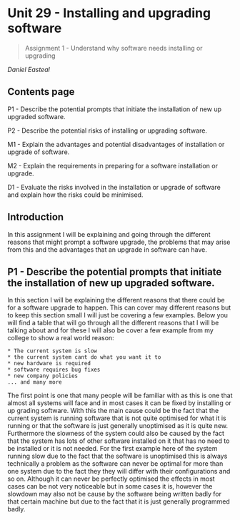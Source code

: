 # Unit 29 - Installing and upgrading software 
> Assignment 1 - Understand why software needs installing or upgrading

*Daniel Easteal*

<div style="page-break-after: always;"></div>

## Contents page

P1 - Describe the potential prompts that initiate the installation of new up upgraded software. 

P2 - Describe the potential risks of installing or upgrading software. 

M1 - Explain the advantages and potential disadvantages of installation or upgrade of software.

M2 - Explain the requirements in preparing for a software installation or upgrade. 

D1 - Evaluate the risks involved in the installation or upgrade of software and explain how the risks could be minimised. 

<div style="page-break-after: always;"></div>

## Introduction

In this assignment I will be explaining and going through the different reasons that might prompt a software upgrade, the problems that may arise from this and the advantages that an upgrade in software can have. 

## P1 - Describe the potential prompts that initiate the installation of new up upgraded software.

In this section I will be explaining the different reasons that there could be for a software upgrade to happen. This can cover may different reasons but to keep this section small I will just be covering a few examples. Below you will find a table that will go through all the different reasons that I will be talking about and for these I will also be cover a few example from my college to show a real world reason:

	* The current system is slow
	* the current system cant do what you want it to
	* new hardware is required 
	* software requires bug fixes
	* new company policies
	... and many more

The first point is one that many people will be familiar with as this is one that almost all systems will face and in most cases it can be fixed by installing or up grading software. With this the main cause could be the fact that the current system is running software that is not quite optimised for what it is running or that the software is just generally unoptimised as it is quite new. Furthermore the slowness of the system could also be caused by the fact that the system has lots of other software installed on it that has no need to be installed or it is not needed. For the first example here of the system running slow due to the fact that the software is unoptimised this is always technically a problem as the software can never be optimal for more than one system due to the fact they they will differ with their configurations and so on. Although it can never be perfectly optimised the effects in most cases can be not very noticeable but in some cases it is, however the slowdown may also not be cause by the software being written badly for that certain machine but due to the fact that it is just generally programmed badly. 
